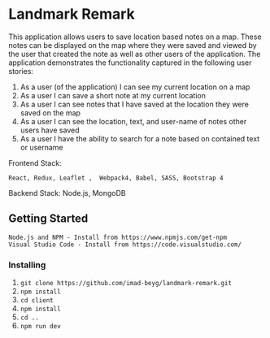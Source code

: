 # Landmark Remark

This application allows users to save location based notes on a map. These notes can be
displayed on the map where they were saved and viewed by the user that created the
note as well as other users of the application. The application demonstrates the
functionality captured in the following user stories:

1.  As a user (of the application) I can see my current location on a map
2.  As a user I can save a short note at my current location
3.  As a user I can see notes that I have saved at the location they were saved on the map
4.  As a user I can see the location, text, and user-name of notes other users have saved
5.  As a user I have the ability to search for a note based on contained text or username

Frontend Stack:

```
React, Redux, Leaflet ,  Webpack4, Babel, SASS, Bootstrap 4
```

Backend Stack:
Node.js, MongoDB

## Getting Started

```
Node.js and NPM - Install from https://www.npmjs.com/get-npm
Visual Studio Code - Install from https://code.visualstudio.com/
```

### Installing

1. `git clone https://github.com/imad-beyg/landmark-remark.git`
2. `npm install`
3. `cd client`
4. `npm install`
5. `cd ..`
6. `npm run dev`
